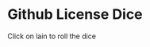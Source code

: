 



<h1>Github License Dice</h1>

<p>Click on lain to roll the dice</p>

<p id="demo"></p>

<script>
document.getElementById("demo").innerHTML = "Hello JavaScript!";
</script> 



